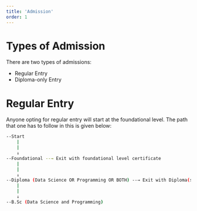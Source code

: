 ```yaml
---
title: 'Admission'
order: 1
---
```


# Types of Admission

There are two types of admissions:
- Regular Entry
- Diploma-only Entry

# Regular Entry

Anyone opting for regular entry will start at the foundational level. The path that one has to follow in this is given below:

```bash
--Start
    |
    |
    ↓
--Foundational --→ Exit with foundational level certificate
    |
    |
    ↓
--Diploma (Data Science OR Programming OR BOTH) --→ Exit with Diploma(s)
    |
    |
    ↓
--B.Sc (Data Science and Programming)
```


